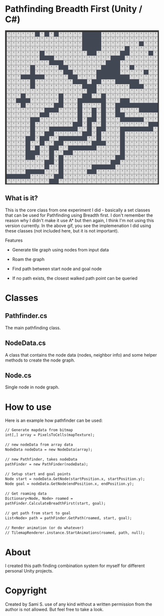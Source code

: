 # Pathfinding Breadth First (Unity / C#)

![Pathfinding image](/doc/pathfinding_breadth_first.gif)

## What is it?

This is the core class from one experiment I did - basically a set classes that can be used for Pathfinding using Breadth first. I don't remember the reason why I didn't make it use A* but then again, I think I'm not using this version currently. In the above gif, you see the implemenation I did using these classes (not included here, but it is not important).


Features

* Generate tile graph using nodes from input data

* Roam the graph 

* Find path between start node and goal node 

* If no path exists, the closest walked path point can be queried


# Classes

## Pathfinder.cs
The main pathfinding class.

##  NodeData.cs
A class that contains the node data (nodes, neighbor info) and some helper methods to create the node graph.

## Node.cs
Single node in node graph.


# How to use
Here is an example how pathfinder can be used:

```
// Generate mapdata from bitmap 
int[,] array = PixelsToCells(mapTexture);

// new nodeData from array data
NodeData nodeData = new NodeData(array);

// new Pathfinder, takes nodeData
pathFinder = new PathFinder(nodeData);

// Setup start and goal points
Node start = nodeData.GetNode(startPosition.x, startPosition.y);
Node goal = nodeData.GetNode(endPosition.x, endPosition.y);

// Get roaming data
Dictionary<Node, Node> roamed = pathFinder.CalculateBreadthFirst(start, goal);

// get path from start to goal
List<Node> path = pathFinder.GetPath(roamed, start, goal);

// Render animation (or do whatever)
// TilemapRenderer.instance.StartAnimations(roamed, path, null);
```


# About
I created this path finding  combination system for myself for different personal Unity projects. 

# Copyright 
Created by Sami S. use of any kind without a written permission from the author is not allowed. But feel free to take a look.